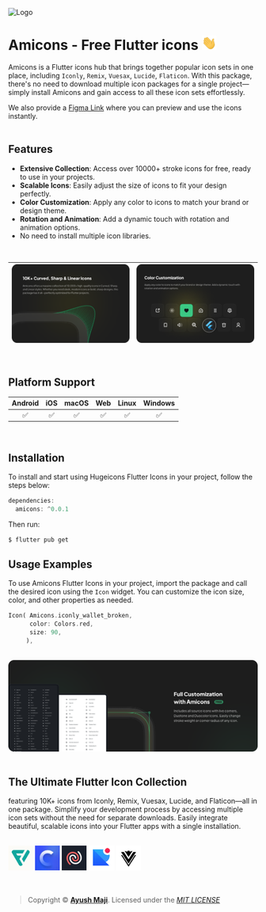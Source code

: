 
![Logo](https://github.com/AyushMaji/amicons/blob/main/assets/others/banner.png?raw=true)




<h1 align="left">Amicons - Free Flutter icons <a target="_blank" href="https://www.linkedin.com/in/ayushmaji/"></a><img src="https://raw.githubusercontent.com/AyushMaji/amicons/refs/heads/main/assets/amination/Hi.gif" width="30px"></h1></h1>

Amicons is a Flutter icons hub that brings together popular icon sets in one place, including `Iconly`, `Remix`, `Vuesax`, `Lucide`, `Flaticon`. With this package, there's no need to download multiple icon packages for a single project—simply install Amicons and gain access to all these icon sets effortlessly.


We also provide a [Figma Link](https://www.figma.com/design/Fuq1umo7X3kyFzSjJPEW3H/amicons?node-id=0-1&t=l8UzOsSvRiIKO40G-1) where you can preview and use the icons instantly.
<br/><br/>

## Features

- **Extensive Collection**: Access over 10000+ stroke icons for free, ready to use in your projects.
- **Scalable Icons**: Easily adjust the size of icons to fit your design perfectly.
- **Color Customization**: Apply any color to icons to match your brand or design theme.
- **Rotation and Animation**: Add a dynamic touch with rotation and animation options.
- No need to install multiple icon libraries. <br/>
<br/>

|<img src="https://raw.githubusercontent.com/AyushMaji/amicons/refs/heads/main/assets/others/b1.png"/>|<img src="https://raw.githubusercontent.com/AyushMaji/amicons/refs/heads/main/assets/others/b3.png"/>|
|---|---|

<br/>

## Platform Support

| Android | iOS | macOS | Web | Linux | Windows |
| :-----: | :-: | :---: | :-: | :---: | :-----: |
|   ✅    | ✅  |   ✅   | ✅  |  ✅    |   ✅    |

<br />

## Installation

To install and start using Hugeicons Flutter Icons in your project, follow the steps below:

```dart
dependencies:
  amicons: ^0.0.1
```

Then run:

```bash
$ flutter pub get
```

## Usage Examples

To use Amicons Flutter Icons in your project, import the package and call the desired icon using the `Icon` widget. You can customize the icon size, color, and other properties as needed.

```dart
Icon( Amicons.iconly_wallet_broken,
      color: Colors.red,
      size: 90,
     ),
```

<br />

<img src="https://github.com/AyushMaji/amicons/blob/main/assets/others/theme_banner.png?raw=true" />
<br /><br />

<h2>The Ultimate Flutter Icon Collection</h2>

featuring 10K+ icons from Iconly, Remix, Vuesax, Lucide, and Flaticon—all in one package. Simplify your development process by accessing multiple icon sets without the need for separate downloads. Easily integrate beautiful, scalable icons into your Flutter apps with a single installation. 

<br />
<code><img height="50" src="https://raw.githubusercontent.com/AyushMaji/amicons/refs/heads/main/assets/others/flaticon.png"></code>
<code><img height="50" src="https://raw.githubusercontent.com/AyushMaji/amicons/refs/heads/main/assets/others/iconly.jpg"></code>
<code><img height="50" src="https://raw.githubusercontent.com/AyushMaji/amicons/refs/heads/main/assets/others/lucide.png"></code>
<code><img height="50" src="https://raw.githubusercontent.com/AyushMaji/amicons/refs/heads/main/assets/others/remix.png"></code>
<code><img height="50" src="https://raw.githubusercontent.com/AyushMaji/amicons/refs/heads/main/assets/others/vuesax.png"></code>
<br /><br />
<br />

> Copyright © **[Ayush Maji](https://github.com/AyushMaji)**. Licensed under the _[MIT LICENSE](https://github.com/AyushMaji/amicons/blob/main/LICENSE)_
> > 





